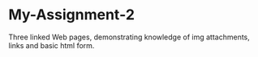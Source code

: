 # My-Assignment-2
Three linked Web pages, demonstrating knowledge of img attachments, links and basic html form. 
